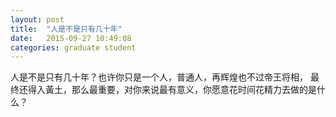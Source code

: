 ```yaml
---
layout: post
title:  "人是不是只有几十年"
date:   2015-09-27 10:49:08
categories: graduate student
---
```


人是不是只有几十年？也许你只是一个人，普通人，再辉煌也不过帝王将相，
最终还得入黃土，那么最重要，对你来说最有意义，你愿意花时间花精力去做的是什么？
